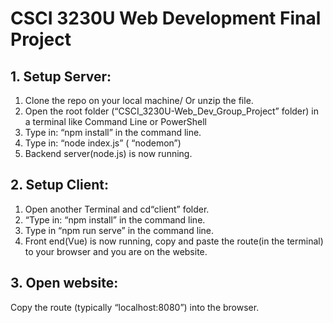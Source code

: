 # CSCI 3230U Web Development Final Project

## 1. Setup Server:
   1. Clone the repo on your local machine/ Or unzip the file.
   2. Open the root folder (“CSCI_3230U-Web_Dev_Group_Project” folder) in a terminal like Command Line or PowerShell
   3. Type in: “npm install” in the command line.
   4. Type in: “node index.js” ( “nodemon”)
   5. Backend server(node.js) is now running.
## 2. Setup Client:
   1. Open another Terminal and cd“client” folder.
   2. “Type in: “npm install” in the command line.
   3. Type in “npm run serve” in the command line.                
   4.  Front end(Vue) is now running, copy and paste the route(in the terminal) to your browser and you are on the website.
## 3. Open website:
Copy the route (typically “localhost:8080”) into the browser.